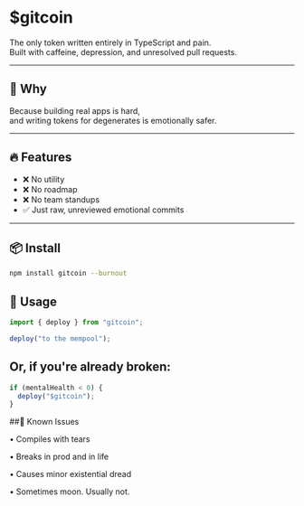 # $gitcoin

The only token written entirely in TypeScript and pain.  
Built with caffeine, depression, and unresolved pull requests.

---

## 🧠 Why

Because building real apps is hard,  
and writing tokens for degenerates is emotionally safer.

---

## 🔥 Features

- ❌ No utility  
- ❌ No roadmap  
- ❌ No team standups  
- ✅ Just raw, unreviewed emotional commits

---

## 📦 Install

```bash
npm install gitcoin --burnout

```

## 🚀 Usage

```js
import { deploy } from "gitcoin";

deploy("to the mempool");

```

## Or, if you're already broken:

```js
if (mentalHealth < 0) {
  deploy("$gitcoin");
}

```

##📝 Known Issues

 • Compiles with tears

 • Breaks in prod and in life

 • Causes minor existential dread

 • Sometimes moon. Usually not.
